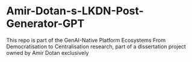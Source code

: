 # Amir-Dotan-s-LKDN-Post-Generator-GPT
This repo is part of the GenAI-Native Platform Ecosystems  From Democratisation to Centralisation research, part of a dissertation project owned by Amir Dotan exclusively
